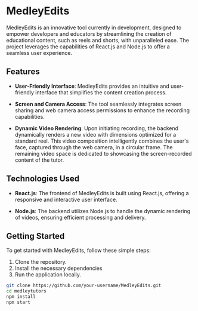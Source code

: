 # MedleyEdits

MedleyEdits is an innovative tool currently in development, designed to empower developers and educators by streamlining the creation of educational content, such as reels and shorts, with unparalleled ease. The project leverages the capabilities of React.js and Node.js to offer a seamless user experience.

## Features

- **User-Friendly Interface**: MedleyEdits provides an intuitive and user-friendly interface that simplifies the content creation process.

- **Screen and Camera Access**: The tool seamlessly integrates screen sharing and web camera access permissions to enhance the recording capabilities.

- **Dynamic Video Rendering**: Upon initiating recording, the backend dynamically renders a new video with dimensions optimized for a standard reel. This video composition intelligently combines the user's face, captured through the web camera, in a circular frame. The remaining video space is dedicated to showcasing the screen-recorded content of the tutor.

## Technologies Used

- **React.js**: The frontend of MedleyEdits is built using React.js, offering a responsive and interactive user interface.

- **Node.js**: The backend utilizes Node.js to handle the dynamic rendering of videos, ensuring efficient processing and delivery.

## Getting Started

To get started with MedleyEdits, follow these simple steps:

1. Clone the repository.
2. Install the necessary dependencies
3. Run the application locally.

```bash
git clone https://github.com/your-username/MedleyEdits.git
cd medleytutors
npm install
npm start
